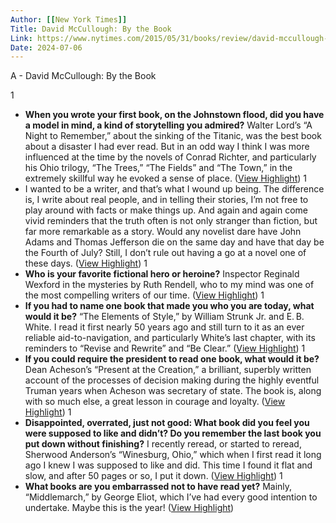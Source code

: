 ```yaml
---
Author: [[New York Times]]
Title: David McCullough: By the Book
Link: https://www.nytimes.com/2015/05/31/books/review/david-mccullough-by-the-book.html
Date: 2024-07-06
---
```

A - David McCullough: By the Book

1
- **When you wrote your first book, on the Johnstown flood, did you have a model in mind, a kind of storytelling you admired?**
  Walter Lord’s “A Night to Remember,” about the sinking of the Titanic, was the best book about a disaster I had ever read. But in an odd way I think I was more influenced at the time by the novels of Conrad Richter, and particularly his Ohio trilogy, “The Trees,” “The Fields” and “The Town,” in the extremely skillful way he evoked a sense of place. ([View Highlight](https://read.readwise.io/read/01h51d6xc286efwpwtcx08me4z))
1
- I wanted to be a writer, and that’s what I wound up being. The difference is, I write about real people, and in telling their stories, I’m not free to play around with facts or make things up. And again and again come vivid reminders that the truth often is not only stranger than fiction, but far more remarkable as a story. Would any novelist dare have John Adams and Thomas Jefferson die on the same day and have that day be the Fourth of July? Still, I don’t rule out having a go at a novel one of these days. ([View Highlight](https://read.readwise.io/read/01h51d85hbbrqkcc6hmqdkdej8))
1
- **Who is your favorite fictional hero or heroine?**
  Inspector Reginald Wexford in the mysteries by Ruth Rendell, who to my mind was one of the most compelling writers of our time. ([View Highlight](https://read.readwise.io/read/01h51d8g0smpqezvxahj6rse9x))
1
- **If you had to name one book that made you who you are today, what would it be?**
  “The Elements of Style,” by William Strunk Jr. and E. B. White. I read it first nearly 50 years ago and still turn to it as an ever reliable aid-to-navigation, and particularly White’s last chapter, with its reminders to “Revise and Rewrite” and “Be Clear.” ([View Highlight](https://read.readwise.io/read/01h51d9g6fmrvtkh1v7xrz4myj))
1
- **If you could require the president to read one book, what would it be?**
  Dean Acheson’s “Present at the Creation,” a brilliant, superbly written account of the processes of decision making during the highly eventful Truman years when Acheson was secretary of state. The book is, along with so much else, a great lesson in courage and loyalty. ([View Highlight](https://read.readwise.io/read/01h51d9t5rfwkkpx3vdva4v53s))
1
- **Disappointed, overrated, just not good: What book did you feel you were supposed to like and didn’t? Do you remember the last book you put down without finishing?**
  I recently reread, or started to reread, Sherwood Anderson’s “Winesburg, Ohio,” which when I first read it long ago I knew I was supposed to like and did. This time I found it flat and slow, and after 50 pages or so, I put it down. ([View Highlight](https://read.readwise.io/read/01h51dam2wdw6d9awe6557cnzg))
1
- **What books are you embarrassed not to have read yet?**
  Mainly, “Middlemarch,” by George Eliot, which I’ve had every good intention to undertake. Maybe this is the year! ([View Highlight](https://read.readwise.io/read/01h51dbfygcc9ba893gx59qpcw))
